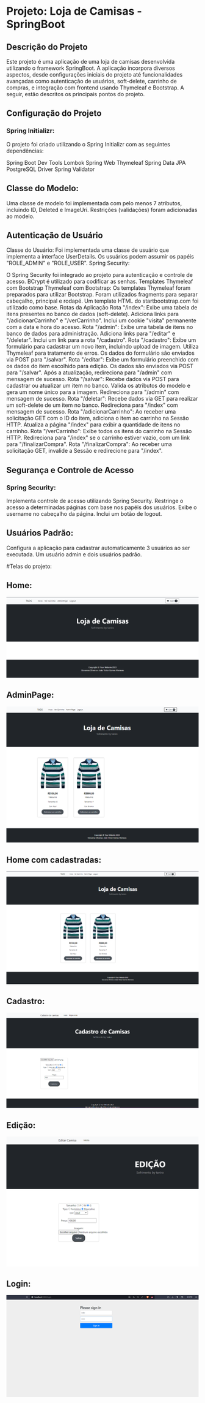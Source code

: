 # Projeto: Loja de Camisas - SpringBoot
## Descrição do Projeto
Este projeto é uma aplicação de uma loja de camisas desenvolvida utilizando o framework SpringBoot. A aplicação incorpora diversos aspectos, desde configurações iniciais do projeto até funcionalidades avançadas como autenticação de usuários, soft-delete, carrinho de compras, e integração com frontend usando Thymeleaf e Bootstrap. A seguir, estão descritos os principais pontos do projeto.

## Configuração do Projeto
### Spring Initializr:
O projeto foi criado utilizando o Spring Initializr com as seguintes dependências:

Spring Boot Dev Tools
Lombok
Spring Web
Thymeleaf
Spring Data JPA
PostgreSQL Driver
Spring Validator

## Classe do Modelo:
Uma classe de modelo foi implementada com pelo menos 7 atributos, incluindo ID, Deleted e ImageUri.
Restrições (validações) foram adicionadas ao modelo.

## Autenticação de Usuário
Classe do Usuário:
Foi implementada uma classe de usuário que implementa a interface UserDetails.
Os usuários podem assumir os papéis "ROLE_ADMIN" e "ROLE_USER".
Spring Security:

O Spring Security foi integrado ao projeto para autenticação e controle de acesso.
BCrypt é utilizado para codificar as senhas.
Templates Thymeleaf com Bootstrap
Thymeleaf com Bootstrap:
Os templates Thymeleaf foram preparados para utilizar Bootstrap.
Foram utilizados fragments para separar cabeçalho, principal e rodapé.
Um template HTML do startbootstrap.com foi utilizado como base.
Rotas da Aplicação
Rota "/index":
Exibe uma tabela de itens presentes no banco de dados (soft-delete).
Adiciona links para "/adicionarCarrinho" e "/verCarrinho".
Inclui um cookie "visita" permanente com a data e hora do acesso.
Rota "/admin":
Exibe uma tabela de itens no banco de dados para administração.
Adiciona links para "/editar" e "/deletar".
Inclui um link para a rota "/cadastro".
Rota "/cadastro":
Exibe um formulário para cadastrar um novo item, incluindo upload de imagem.
Utiliza Thymeleaf para tratamento de erros.
Os dados do formulário são enviados via POST para "/salvar".
Rota "/editar":
Exibe um formulário preenchido com os dados do item escolhido para edição.
Os dados são enviados via POST para "/salvar".
Após a atualização, redireciona para "/admin" com mensagem de sucesso.
Rota "/salvar":
Recebe dados via POST para cadastrar ou atualizar um item no banco.
Valida os atributos do modelo e gera um nome único para a imagem.
Redireciona para "/admin" com mensagem de sucesso.
Rota "/deletar":
Recebe dados via GET para realizar um soft-delete de um item no banco.
Redireciona para "/index" com mensagem de sucesso.
Rota "/adicionarCarrinho":
Ao receber uma solicitação GET com o ID do item, adiciona o item ao carrinho na Sessão HTTP.
Atualiza a página "/index" para exibir a quantidade de itens no carrinho.
Rota "/verCarrinho":
Exibe todos os itens do carrinho na Sessão HTTP.
Redireciona para "/index" se o carrinho estiver vazio, com um link para "/finalizarCompra".
Rota "/finalizarCompra":
Ao receber uma solicitação GET, invalide a Sessão e redirecione para "/index".
## Segurança e Controle de Acesso

### Spring Security:
Implementa controle de acesso utilizando Spring Security.
Restringe o acesso a determinadas páginas com base nos papéis dos usuários.
Exibe o username no cabeçalho da página.
Inclui um botão de logout.
## Usuários Padrão:
Configura a aplicação para cadastrar automaticamente 3 usuários ao ser executada.
Um usuário admin e dois usuários padrão.

#Telas do projeto:

## Home:
<img src="./src/imgs/Home.png" alt="Minha Imagem">

## AdminPage:
<img src="./src/imgs/admin.png" alt="Minha Imagem">

##  Home com cadastradas:
<img src="./src/imgs/cadastradas.png" alt="Minha Imagem">

##  Cadastro:
<img src="./src/imgs/cadastro1.png" alt="Minha Imagem">

## Edição:
<img src="./src/imgs/edicao.png" alt="Minha Imagem">

## Login:
<img src="./src/imgs/login.png" alt="Minha Imagem">

